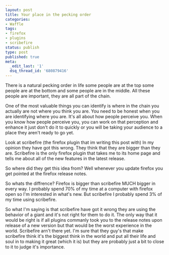 ```yaml
---
layout: post
title: Your place in the pecking order
categories:
- Waffle
tags:
- firefox
- plugins
- scribefire
status: publish
type: post
published: true
meta:
  _edit_last: '1'
  dsq_thread_id: '680879416'
---
```

There is a natural pecking order in life some people are at the top some people are at the bottom and some people are in the middle. All these people are important, they are all part of the chain.

One of the most valuable things you can identify is where in the chain you actually are not where you think you are. You need to be honest when you are identifying where you are. It's all about how people perceive you. When you know how people perceive you, you can work on that perception and enhance it just don't do it to quickly or you will be taking your audience to a place they aren't ready to go yet.

Look at scribefire (the firefox plugin that im writing this post with) In my opinion they have got this wrong. They think that they are bigger than they are. Scribefire is the only firefox plugin that takes me to its home page and tells me about all of the new features in the latest release.

So where did they get this idea from? Well whenever you update firefox you get pointed at the firefox release notes.

So whats the diffrence? Firefox is bigger than scribefire MUCH bigger in every way. I probably spend 70% of my time at a computer with firefox open so I'm interested in what's new. But scribefire I probably spend 3% of my time using scribefire.

So what I'm saying is that scribefire have got it wrong they are using the behavior of a giant and it's not right for them to do it. The only way that it would be right is if all plugins commanly took you to the release notes upon release of a new version but that would be the worst experience in the world. Scribefire arn't there yet. I'm sure that they guy's that make scribefire think it's the biggest think in the world and put all their life and soul in to making it great (which it is) but they are probably just a bit to
close to it to judge it's importance.
